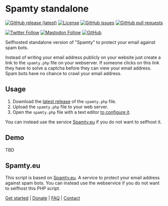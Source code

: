 # Spamty standalone

[![GitHub release (latest)](https://img.shields.io/github/v/release/spamty/standalone)](https://github.com/spamty/standalone/releases/latest)
[![License](https://img.shields.io/badge/license-GNU_GPL-blue.png)](https://github.com/spamty/standalone/blob/master/LICENSE)
[![GitHub issues](https://img.shields.io/github/issues/spamty/standalone)](https://github.com/spamty/standalone/issues)
[![GitHub pull requests](https://img.shields.io/github/issues-pr/spamty/standalone)](https://github.com/spamty/standalone/pulls)

[![Twitter Follow](https://img.shields.io/twitter/follow/spamty?style=social)](https://twitter.com/Spamty)
[![Mastodon Follow](https://img.shields.io/static/v1?label=@spamty@fosstodon.org&message=%20&style=social&logo=mastodon)](https://fosstodon.org/@spamty)
[![GitHub](https://img.shields.io/github/followers/spamty?label=GitHub&style=social)](https://github.com/spamty/)

Selfhosted standalone version of "Spamty" to protect your email against spam bots.

Instead of writing your email address publicly on your website just create a link to the `spamty.php` file on your webserver.
If someone clicks on this link they have to solve a captcha before they can view your email address.
Spam bots have no chance to crawl your email address.

## Usage

 1. Download the [latest release](https://github.com/spamty/standalone/releases/latest) of the `spamty.php` file.
 2. Upload the `spamty.php` file to your web server.
 3. Open the `spamty.php` file with a text editor [to configure it](https://github.com/spamty/standalone/blob/master/CONFIG.md).

You can instead use the service [Spamty.eu](https://spamty.eu/) if you do not want to selfhost it.

## Demo

TBD

## Spamty.eu

This script is based on [Spamty.eu](https://spamty.eu/). A service to protect your email address against spam bots.
You can instead use the webservice if you do not want to selfhost this PHP script.

[Get started](https://spamty.eu/) |
[Donate](https://spamty.eu/donate.php) |
[FAQ](https://spamty.eu/faq.php) |
[Contact](https://spamty.eu/contact.php)
